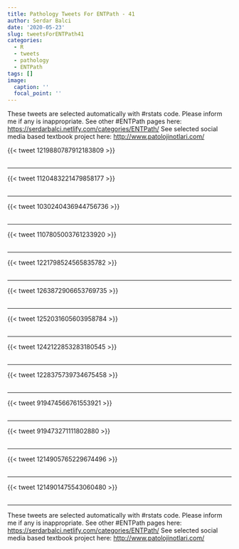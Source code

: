 ```yaml
---
title: Pathology Tweets For ENTPath - 41
author: Serdar Balci
date: '2020-05-23'
slug: tweetsForENTPath41
categories:
  - R
  - tweets
  - pathology
  - ENTPath
tags: []
image:
  caption: ''
  focal_point: ''
---
```



These tweets are selected automatically with #rstats code. Please inform me if any is inappropriate.
See other #ENTPath pages here: https://serdarbalci.netlify.com/categories/ENTPath/ 
See selected social media based textbook project here: http://www.patolojinotlari.com/

{{< tweet 1219880787912183809 >}}
<br>
<br>
<hr>
{{< tweet 1120483221479858177 >}}
<br>
<br>
<hr>
{{< tweet 1030240436944756736 >}}
<br>
<br>
<hr>
{{< tweet 1107805003761233920 >}}
<br>
<br>
<hr>
{{< tweet 1221798524565835782 >}}
<br>
<br>
<hr>
{{< tweet 1263872906653769735 >}}
<br>
<br>
<hr>
{{< tweet 1252031605603958784 >}}
<br>
<br>
<hr>
{{< tweet 1242122853283180545 >}}
<br>
<br>
<hr>
{{< tweet 1228375739734675458 >}}
<br>
<br>
<hr>
{{< tweet 919474566761553921 >}}
<br>
<br>
<hr>
{{< tweet 919473271111802880 >}}
<br>
<br>
<hr>
{{< tweet 1214905765229674496 >}}
<br>
<br>
<hr>
{{< tweet 1214901475543060480 >}}
<br>
<br>
<hr>


These tweets are selected automatically with #rstats code. Please inform me if any is inappropriate.
See other #ENTPath pages here: https://serdarbalci.netlify.com/categories/ENTPath/ 
See selected social media based textbook project here: http://www.patolojinotlari.com/

